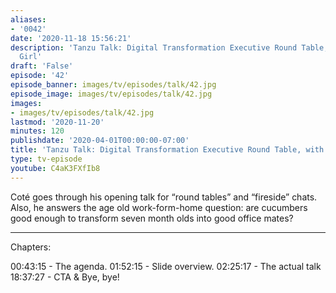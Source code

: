 ```yaml
---
aliases:
- '0042'
date: '2020-11-18 15:56:21'
description: 'Tanzu Talk: Digital Transformation Executive Round Table, with Cucumber
  Girl'
draft: 'False'
episode: '42'
episode_banner: images/tv/episodes/talk/42.jpg
episode_image: images/tv/episodes/talk/42.jpg
images:
- images/tv/episodes/talk/42.jpg
lastmod: '2020-11-20'
minutes: 120
publishdate: '2020-04-01T00:00:00-07:00'
title: 'Tanzu Talk: Digital Transformation Executive Round Table, with Cucumber Girl'
type: tv-episode
youtube: C4aK3FXfIb8
---
```


Coté goes through his opening talk for “round tables” and “fireside” chats. Also, he answers the age old work-form-home question: are cucumbers good enough to transform seven month olds into good office mates?

---- 
Chapters:

00:43:15 - The agenda.
01:52:15 - Slide overview.
02:25:17 - The actual talk
18:37:27 - CTA & Bye, bye!